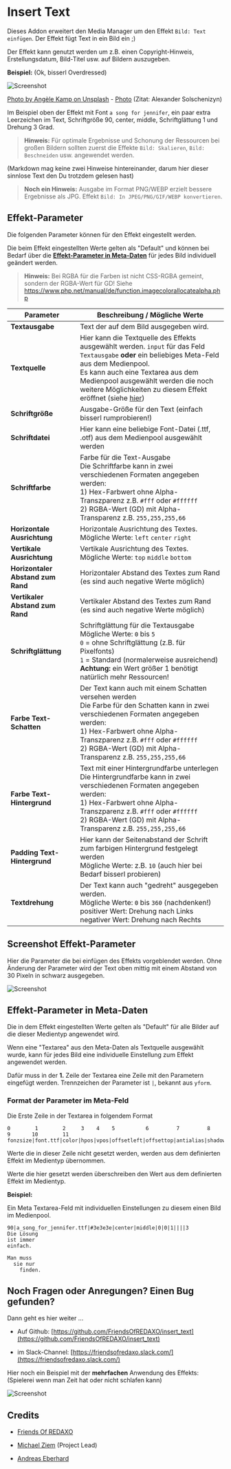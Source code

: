 # Insert Text

Dieses Addon erweitert den Media Manager um den Effekt `Bild: Text einfügen`.
Der Effekt fügt Text in ein Bild ein ;)

Der Effekt kann genutzt werden um z.B. einen Copyright-Hinweis, Erstellungsdatum, Bild-Titel usw. auf Bildern auszugeben.

**Beispiel:** (Ok, bisserl Overdressed)

![Screenshot](https://raw.githubusercontent.com/FriendsOfREDAXO/insert_text/assets/insert_text_demo1.png)

[Photo by Angèle Kamp on Unsplash](https://unsplash.com/@angelekamp) - [Photo](https://unsplash.com/photos/IWzloaVyoOw) (Zitat: Alexander Solschenizyn)

Im Beispiel oben der Effekt mit Font `a song for jennifer`, ein paar extra Leerzeichen im Text, Schriftgröße 90, center, middle, Schriftglättung 1 und Drehung 3 Grad.

> **Hinweis:** Für optimale Ergebnisse und Schonung der Ressourcen bei großen Bildern sollten zuerst die Effekte `Bild: Skalieren`, `Bild: Beschneiden` usw. angewendet werden.

(Markdown mag keine zwei Hinweise hintereinander, darum hier dieser sinnlose Text den Du trotzdem gelesen hast)

> **Noch ein Hinweis:** Ausgabe im Format PNG/WEBP erzielt bessere Ergebnisse als JPG. Effekt `Bild: In JPEG/PNG/GIF/WEBP konvertieren`.

## Effekt-Parameter

Die folgenden Parameter können für den Effekt eingestellt werden.

Die beim Effekt eingestellten Werte gelten als "Default" und können bei Bedarf über die [**Effekt-Parameter in Meta-Daten**](#metaconfig) für jedes Bild individuell geändert werden.

> **Hinweis:** Bei RGBA für die Farben ist nicht CSS-RGBA gemeint, sondern der RGBA-Wert für GD! Siehe https://www.php.net/manual/de/function.imagecolorallocatealpha.php

| Parameter | Beschreibung / Mögliche Werte  |
|---|---|
| **Textausgabe** | Text der auf dem Bild ausgegeben wird. |
| **Textquelle** | Hier kann die Textquelle des Effekts ausgewählt werden. `input` für das Feld `Textausgabe` **oder** ein beliebiges Meta-Feld aus dem Medienpool.<br>Es kann auch eine Textarea aus dem Medienpool ausgewählt werden die noch weitere Möglichkeiten zu diesem Effekt eröffnet (siehe [hier](#metaconfig)) |
| **Schriftgröße** | Ausgabe-Größe für den Text (einfach bisserl rumprobieren!)|
| **Schriftdatei** | Hier kann eine beliebige Font-Datei (.ttf, .otf) aus dem Medienpool ausgewählt werden |
| **Schriftfarbe** | Farbe für die Text-Ausgabe<br>Die Schriftfarbe kann in zwei verschiedenen Formaten angegeben werden:<br>1) Hex-Farbwert ohne Alpha-Transzparenz z.B. `#fff` oder `#ffffff` <br>2) RGBA-Wert (GD) mit Alpha-Transparenz z.B. `255,255,255,66` |
| **Horizontale Ausrichtung** | Horizontale Ausrichtung des Textes.<br>Mögliche Werte: `left` `center` `right` |
| **Vertikale Ausrichtung** | Vertikale Ausrichtung des Textes.<br>Mögliche Werte: `top` `middle` `bottom` |
| **Horizontaler Abstand zum Rand** | Horizontaler Abstand des Textes zum Rand (es sind auch negative Werte möglich) |
| **Vertikaler Abstand zum Rand** | Vertikaler Abstand des Textes zum Rand (es sind auch negative Werte möglich) |
| **Schriftglättung** | Schriftglättung für die Textausgabe<br>Mögliche Werte: `0` bis `5`<br>`0` = ohne Schriftglättung (z.B. für Pixelfonts)<br>`1` = Standard (normalerweise ausreichend)<br>**Achtung:** ein Wert größer 1 benötigt natürlich mehr Ressourcen! |
| **Farbe Text-Schatten** | Der Text kann auch mit einem Schatten versehen werden<br>Die Farbe für den Schatten kann in zwei verschiedenen Formaten angegeben werden:<br>1) Hex-Farbwert ohne Alpha-Transzparenz z.B. `#fff` oder `#ffffff` <br>2) RGBA-Wert (GD) mit Alpha-Transparenz z.B. `255,255,255,66` |
| **Farbe Text-Hintergrund** | Text mit einer Hintergrundfarbe unterlegen<br>Die Hintergrundfarbe kann in zwei verschiedenen Formaten angegeben werden:<br>1) Hex-Farbwert ohne Alpha-Transzparenz z.B. `#fff` oder `#ffffff` <br>2) RGBA-Wert (GD) mit Alpha-Transparenz z.B. `255,255,255,66` |
| **Padding Text-Hintergrund** | Hier kann der Seitenabstand der Schrift zum farbigen Hintergrund festgelegt werden<br>Mögliche Werte: z.B. `10` (auch hier bei Bedarf bisserl probieren)|
| **Textdrehung** | Der Text kann auch "gedreht" ausgegeben werden.<br>Mögliche Werte: `0` bis `360` (nachdenken!)<br>positiver Wert: Drehung nach Links<br>negativer Wert: Drehung nach Rechts |

## Screenshot Effekt-Parameter

Hier die Parameter die bei einfügen des Effekts vorgeblendet werden.
Ohne Änderung der Parameter wird der Text oben mittig mit einem Abstand von 30 Pixeln in schwarz ausgegeben.

![Screenshot](https://raw.githubusercontent.com/FriendsOfREDAXO/insert_text/assets/insert_text-effekt-configuration.png)

<a name="metaconfig"></a>

## Effekt-Parameter in Meta-Daten

Die in dem Effekt eingestellten Werte gelten als "Default" für alle Bilder auf die dieser Medientyp angewendet wird.

Wenn eine "Textarea" aus den Meta-Daten als Textquelle ausgewählt wurde, kann für jedes Bild eine individuelle Einstellung zum Effekt angewendet werden.

Dafür muss in der **1.** Zeile der Textarea eine Zeile mit den Parametern eingefügt werden.
Trennzeichen der Parameter ist `|`, bekannt aus `yform`.

### Format der Parameter im Meta-Feld

Die Erste Zeile in der Textarea in folgendem Format

```
0        1        2     3    4    5          6         7         8           9       10        11
fonzsize|font.ttf|color|hpos|vpos|offsetleft|offsettop|antialias|shadowcolor|bgcolor|bgpadding|angle
```

Werte die in dieser Zeile nicht gesetzt werden, werden aus dem definierten Effekt im Medientyp übernommen.

Werte die hier gesetzt werden überschreiben den Wert aus dem definierten Effekt im Medientyp.

**Beispiel:**

Ein Meta Textarea-Feld mit individuellen Einstellungen zu diesem einen Bild im Medienpool.

```
90|a_song_for_jennifer.ttf|#3e3e3e|center|middle|0|0|1||||3
Die Lösung
ist immer
einfach.

Man muss
  sie nur
    finden.
```

## Noch Fragen oder Anregungen? Einen Bug gefunden?

Dann geht es hier weiter ...

* Auf Github: [https://github.com/FriendsOfREDAXO/insert_text](https://github.com/FriendsOfREDAXO/insert_text)

* im Slack-Channel: [https://friendsofredaxo.slack.com/](https://friendsofredaxo.slack.com/)

Hier noch ein Beispiel mit der **mehrfachen** Anwendung des Effekts: (Spielerei wenn man Zeit hat oder nicht schlafen kann)

![Screenshot](https://raw.githubusercontent.com/FriendsOfREDAXO/insert_text/assets/insert_text_demo2.png)

## Credits

* [Friends Of REDAXO](https://github.com/FriendsOfREDAXO)

* [Michael Ziem](https://github.com/mizmiz) (Project Lead)

* [Andreas Eberhard](https://github.com/aeberhard)
